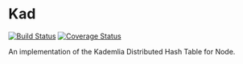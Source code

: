 Kad
===

[![Build Status](https://travis-ci.org/gordonwritescode/kad.svg?branch=master)](https://travis-ci.org/gordonwritescode/kad)
[![Coverage Status](https://coveralls.io/repos/gordonwritescode/kad/badge.svg)](https://coveralls.io/r/gordonwritescode/kad)

An implementation of the Kademlia Distributed Hash Table for Node.
